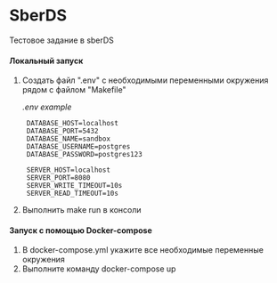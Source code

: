 # SberDS

Тестовое задание в sberDS

#### Локальный запуск

1. Создать файл ".env" с необходимыми переменными окружения рядом с файлом "Makefile"

   *.env example*

   ```
    DATABASE_HOST=localhost  
    DATABASE_PORT=5432
    DATABASE_NAME=sandbox
    DATABASE_USERNAME=postgres
    DATABASE_PASSWORD=postgres123
   
    SERVER_HOST=localhost
    SERVER_PORT=8080
    SERVER_WRITE_TIMEOUT=10s
    SERVER_READ_TIMEOUT=10s
   ```

2.  Выполнить make run в консоли

#### Запуск с помощью Docker-compose

1. В docker-compose.yml укажите все необходимые переменные окружения
2. Выполните команду docker-compose up


